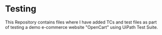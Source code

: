 # Testing
This Repository contains files where I have added TCs and test files as part of testing a demo e-commerce website "OpenCart" using UiPath Test Suite. 
